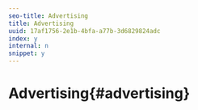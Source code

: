 ```yaml
---
seo-title: Advertising
title: Advertising
uuid: 17af1756-2e1b-4bfa-a77b-3d6829824adc
index: y
internal: n
snippet: y
---
```


# Advertising{#advertising}

